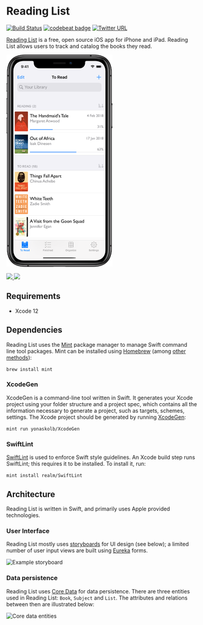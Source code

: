 # Reading List
[![Build Status](https://travis-ci.com/AndrewBennet/ReadingList.svg?branch=master)](https://travis-ci.com/AndrewBennet/ReadingList)
[![codebeat badge](https://codebeat.co/badges/3f7723a7-8967-436e-b5e9-549e0261603c)](https://codebeat.co/projects/github-com-andrewbennet-readinglist)
[![Twitter URL](https://img.shields.io/twitter/url?label=%40ReadingListApp&style=social&url=https%3A%2F%2Ftwitter.com%2Freadinglistapp)](https://twitter.com/ReadingListApp)

[Reading List](https://www.readinglist.app) is a free, open source iOS app for iPhone and iPad. Reading List allows users to track and catalog the books they read.

<img src="./media/iPhone%20X-0_ToReadList_framed.png" width="280"></img>

<a href="https://itunes.apple.com/us/app/reading-list-book-log/id1217139955?mt=8">
  <img src="https://linkmaker.itunes.apple.com/assets/shared/badges/en-us/appstore-lrg.svg" style="height: 60px;"/>
</a>

<a href="https://testflight.apple.com/join/kBS5mVao">
  <img src="https://developer.apple.com/assets/elements/icons/testflight/testflight-64x64_2x.png" height="45px" />
</a>

## Requirements
 - Xcode 12

## Dependencies

Reading List uses the [Mint](https://github.com/yonaskolb/Mint) package manager to manage Swift command line tool packages. Mint can be installed using [Homebrew](https://brew.sh/) (among [other methods](https://github.com/yonaskolb/Mint#installing)):

    brew install mint

### XcodeGen
XcodeGen is a command-line tool written in Swift. It generates your Xcode project using your folder structure and a project spec, which contains all the information necessary to generate a project, such as targets, schemes, settings.
The Xcode project should be generated by running [XcodeGen](https://github.com/yonaskolb/XcodeGen):

    mint run yonaskolb/XcodeGen

### SwiftLint
[SwiftLint](https://github.com/realm/SwiftLint) is used to enforce Swift style guidelines. An Xcode build step runs SwiftLint; this requires it to be installed. To install it, run:

    mint install realm/SwiftLint

## Architecture
Reading List is written in Swift, and primarily uses Apple provided technologies.

### User Interface
Reading List mostly uses [storyboards](https://developer.apple.com/library/content/documentation/General/Conceptual/Devpedia-CocoaApp/Storyboard.html) for UI design (see below); a limited number of user input views are built using [Eureka](https://github.com/xmartlabs/Eureka) forms.

![Example storyboard](./media/storyboard.png)

### Data persistence
Reading List uses [Core Data](https://developer.apple.com/documentation/coredata) for data persistence. There are three entities used in Reading List: `Book`, `Subject` and `List`. The attributes and relations between then are illustrated below:

<img src="./media/coredata_entities.png" width="400px;" alt="Core data entities"/>
